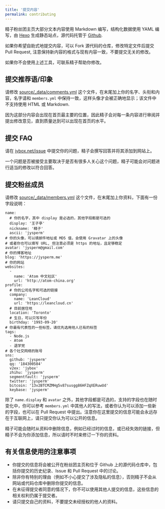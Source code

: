 ```yaml
---
title: '提交内容'
permalink: contributing
---
```


精子粉丝团主页大部分文本内容使用 Markdown 编写，结构化数据使用 YAML 编写，由 [Hexo](https://hexo.io) 生成静态站点，源代码托管于 [Github](https://github.com/jysperm/jybox.net).

如果你希望自助式地提交内容，可以 Fork 源代码的仓库，修改特定文件后提交 Pull Request, 注意保持新内容的格式与现有内容一致，不要提交无关的修改。

如果你不会使用上述工具，可联系精子帮助你修改。

## 提交推荐语/印象

请修改 [source/_data/comments.yml](https://github.com/jysperm/jybox.net/blob/master/source/_data/comments.yml) 这个文件，在末尾加上你的名字、头衔和内容，名字请和 `members.yml` 中保持一致，这样头像才会被正确地显示；该文件中不支持使用 HTML 或 Markdown.

因为这部分内容会出现在首页最主要的位置，因此精子会对每一条内容进行审阅并提出修改意见，直到质量达到可以出现在首页的水平。

## 提交 FAQ

请在 [jybox.net/issue](https://github.com/jysperm/jybox.net/issues) 中提交你的问题，精子会撰写回答并将其添加到网站上。

一个问题是否被接受主要取决于是否有很多人关心这个问题，精子可能会对问题进行适当的修改以符合回答。

## 提交粉丝成员

请修改 [source/_data/members.yml](https://github.com/jysperm/jybox.net/blob/master/source/_data/members.yml) 这个文件，在末尾加上你资料，下面有一份字段说明：

    name:
      # 你的名字，其中 display 是必选的，其他字段都是可选的
      display: '王子亭'
      nickname: '精子'
      ascii: 'jysperm'
    # 你的头像，可以填邮件地址或 MD5 值，会使用 Gravatar 上的头像
    # 或者你也可以填写 URL, 但注意必须是 https 的地址，且足够稳定
    avatar: 'jysperm@gmail.com'
    # 你的博客地址
    blog: 'https://jysperm.me'
    # 你的网站
    websites:
      -
        name: 'Atom 中文社区'
        url: 'http://atom-china.org'
    profile:
      # 你的公司名字和可选的链接
      company:
        name: 'LeanCloud'
        url: 'https://leancloud.cn'
      # 目前居住地
      location: 'Toronto'
      # 生日，可以只写年份
      birthday: '1993-09-20'
    # 你最有代表性的一些标签，请优先选用他人已有的标签
    tags:
      - Node.js
      - Atom
      - 退学党
    # 各个社交网络的账号
    sns:
      github: 'jysperm'
      qq: '184300584'
      v2ex: 'jybox'
      zhihu: 'jysperm'
      segmentfault: 'jysperm'
      twitter: 'jysperm'
      bitcoin: '13v2BTCMZMHg5v87susgg86HFZqXERuwUd'
      keybase: 'jysperm'

除了 `name.display` 和 `avatar` 之外，其他字段都是可选的，支持的字段也在随时变化中，你可以参考 `members.yml` 中其他人的写法，或者你认为可以添加一些新的字段，也可以在 Pull Request 中提出。注意你在这里提交的信息可能会永远存在于互联网上，请只提交你认为可以公开的信息。

精子可能会随时从资料中删除信息，例如已经过时的信息，或已经失效的链接，但精子不会为你添加信息，所以请时不时来修订一下你的资料。

## 有关信息使用的注意事项

* 你提交的信息将会被公开在粉丝团主页和位于 Github 上的源代码仓库中，包括你提交的历史纪录、Issue 和 Pull Request 中的讨论。
* 除非你有特别的理由（例如不小心提交了涉及隐私的信息），否则精子不会从网站或代码仓库中删除你提交的信息。
* 在未征得提交者同意的情况下，你不可以使用其他人提交的信息，这些信息的相关权利仍属于提交者。
* 请只提交自己的资料，不要提交未经授权的他人的资料。
